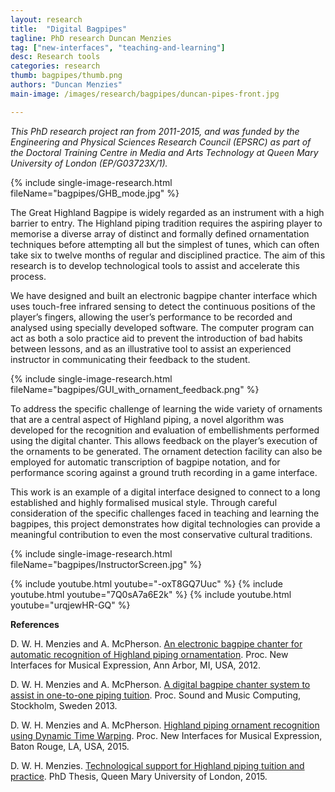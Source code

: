 ```yaml
---
layout: research
title:  "Digital Bagpipes"
tagline: PhD research Duncan Menzies
tag: ["new-interfaces", "teaching-and-learning"]
desc: Research tools
categories: research
thumb: bagpipes/thumb.png
authors: "Duncan Menzies"
main-image: /images/research/bagpipes/duncan-pipes-front.jpg

---
```


*This PhD research project ran from 2011-2015, and was funded by the Engineering and Physical Sciences Research Council (EPSRC) as part of the Doctoral Training Centre in Media and Arts Technology at Queen Mary University of London (EP/G03723X/1).*

{% include single-image-research.html fileName="bagpipes/GHB_mode.jpg" %}

The Great Highland Bagpipe is widely regarded as an instrument with a high barrier to entry. The Highland piping tradition requires the aspiring player to memorise a diverse array of distinct and formally defined ornamentation techniques before attempting all but the simplest of tunes, which can often take six to twelve months of regular and disciplined practice. The aim of this research is to develop technological tools to assist and accelerate this process.

We have designed and built an electronic bagpipe chanter interface which uses touch-free infrared sensing to detect the continuous positions of the player’s fingers, allowing the user’s performance to be recorded and analysed using specially developed software. The computer program can act as both a solo practice aid to prevent the introduction of bad habits between lessons, and as an illustrative tool to assist an experienced instructor in communicating their feedback to the student.

{% include single-image-research.html fileName="bagpipes/GUI_with_ornament_feedback.png" %}

To address the specific challenge of learning the wide variety of ornaments that are a central aspect of Highland piping, a novel algorithm was developed for the recognition and evaluation of embellishments performed using the digital chanter. This allows feedback on the player’s execution of the ornaments to be generated. The ornament detection facility can also be employed for automatic transcription of bagpipe notation, and for performance scoring against a ground truth recording in a game interface.

This work is an example of a digital interface designed to connect to a long established and highly formalised musical style. Through careful consideration of the specific challenges faced in teaching and learning the bagpipes, this project demonstrates how digital technologies can provide a meaningful contribution to even the most conservative cultural traditions.

{% include single-image-research.html fileName="bagpipes/InstructorScreen.jpg" %}

{% include youtube.html youtube="-oxT8GQ7Uuc" %}
{% include youtube.html youtube="7Q0sA7a6E2k" %}
{% include youtube.html youtube="urqjewHR-GQ" %}

**References**

D. W. H. Menzies and A. McPherson. [An electronic bagpipe chanter for automatic recognition of Highland piping ornamentation](http://www.eecs.umich.edu/nime2012/Proceedings/papers/200_Final_Manuscript.pdf). Proc. New Interfaces for Musical Expression, Ann Arbor, MI, USA, 2012.

D. W. H. Menzies and A. McPherson. [A digital bagpipe chanter system to assist in one-to-one piping tuition](http://www.eecs.qmul.ac.uk/~andrewm/smc2013_menzies.pdf). Proc. Sound and Music Computing, Stockholm, Sweden 2013.

D. W. H. Menzies and A. McPherson. [Highland piping ornament recognition using Dynamic Time Warping](http://www.nime.org/proceedings/2015/nime2015_208.pdf). Proc. New Interfaces for Musical Expression, Baton Rouge, LA, USA, 2015.

D. W. H. Menzies. [Technological support for Highland piping tuition and practice](http://www.eecs.qmul.ac.uk/~andrewm/menzies_thesis.pdf). PhD Thesis, Queen Mary University of London, 2015.
